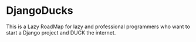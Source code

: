 # DjangoDucks
This is a Lazy RoadMap for lazy and professional programmers who want to start a Django project and DUCK the internet.
